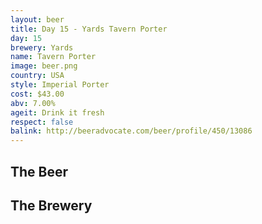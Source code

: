 ```yaml
---
layout: beer
title: Day 15 - Yards Tavern Porter
day: 15
brewery: Yards
name: Tavern Porter
image: beer.png
country: USA
style: Imperial Porter
cost: $43.00
abv: 7.00%
ageit: Drink it fresh
respect: false
balink: http://beeradvocate.com/beer/profile/450/13086
---
```

## The Beer

## The Brewery

